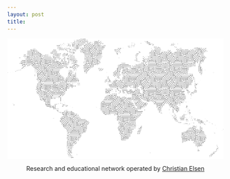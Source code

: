 ```yaml
---
layout: post
title: 
---
```


<img align="center" src="/images/world.png">
<p align="center">
Research and educational network operated by <a href="https://chris.elsen.xyz">Christian Elsen</a>
</p>
